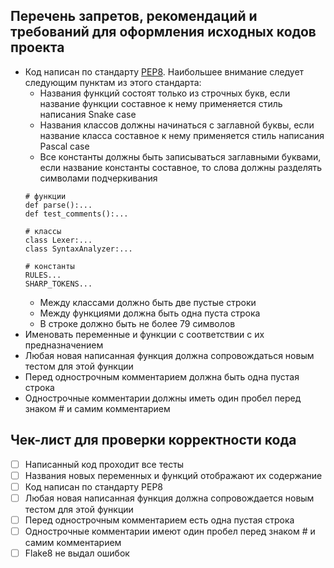 ## Перечень запретов, рекомендаций и требований для оформления исходных кодов проекта
- Код написан по стандарту [PEP8](https://pythonworld.ru/osnovy/pep-8-rukovodstvo-po-napisaniyu-koda-na-python.html). Наибольшее внимание следует следующим пунктам из этого стандарта:
  - Названия функций состоят только из строчных букв, если название функции составное к нему применяется стиль написания Snake case
  - Названия классов должны начинаться с заглавной буквы, если название класса составное к нему применяется стиль написания Pascal case
  - Все константы должны быть записываться заглавными буквами, если название константы составное, то слова должны разделять символами подчеркивания
  ```
  # функции
  def parse():...
  def test_comments():...
  
  # классы
  class Lexer:...
  class SyntaxAnalyzer:...
  
  # константы 
  RULES...
  SHARP_TOKENS...
  ```
  - Между классами должно быть две пустые строки
  - Между функциями должна быть одна пуста строка
  - В строке должно быть не более 79 символов
- Именовать переменные и функции с соответствии с их предназначением 
- Любая новая написанная функция должна сопровождаться новым тестом для этой функции
- Перед однострочным комментарием должна быть одна пустая строка
- Однострочные комментарии должны иметь один пробел перед знаком # и самим комментарием

## Чек-лист для проверки корректности кода
- [ ] Написанный код проходит все тесты
- [ ] Названия новых переменных и функций отображают их содержание
- [ ] Код написан по стандарту PEP8
- [ ] Любая новая написанная функция должна сопровождается новым тестом для этой функции
- [ ] Перед однострочным комментарием есть одна пустая строка
- [ ] Однострочные комментарии имеют один пробел перед знаком # и самим комментарием
- [ ] Flake8 не выдал ошибок